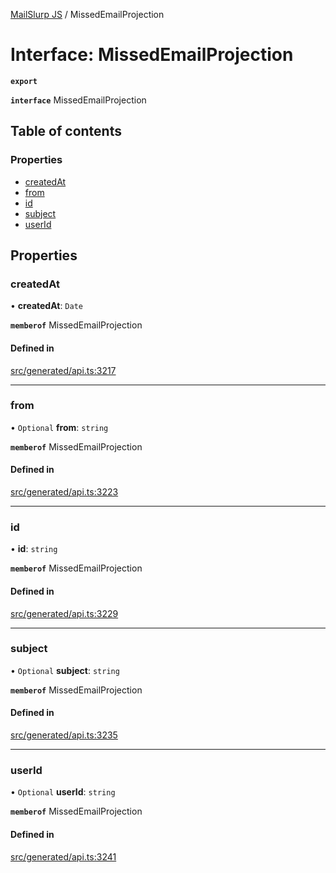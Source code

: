 [MailSlurp JS](../README.md) / MissedEmailProjection

# Interface: MissedEmailProjection

**`export`**

**`interface`** MissedEmailProjection

## Table of contents

### Properties

- [createdAt](MissedEmailProjection.md#createdat)
- [from](MissedEmailProjection.md#from)
- [id](MissedEmailProjection.md#id)
- [subject](MissedEmailProjection.md#subject)
- [userId](MissedEmailProjection.md#userid)

## Properties

### createdAt

• **createdAt**: `Date`

**`memberof`** MissedEmailProjection

#### Defined in

[src/generated/api.ts:3217](https://github.com/mailslurp/mailslurp-client/blob/75eefbf/src/generated/api.ts#L3217)

___

### from

• `Optional` **from**: `string`

**`memberof`** MissedEmailProjection

#### Defined in

[src/generated/api.ts:3223](https://github.com/mailslurp/mailslurp-client/blob/75eefbf/src/generated/api.ts#L3223)

___

### id

• **id**: `string`

**`memberof`** MissedEmailProjection

#### Defined in

[src/generated/api.ts:3229](https://github.com/mailslurp/mailslurp-client/blob/75eefbf/src/generated/api.ts#L3229)

___

### subject

• `Optional` **subject**: `string`

**`memberof`** MissedEmailProjection

#### Defined in

[src/generated/api.ts:3235](https://github.com/mailslurp/mailslurp-client/blob/75eefbf/src/generated/api.ts#L3235)

___

### userId

• `Optional` **userId**: `string`

**`memberof`** MissedEmailProjection

#### Defined in

[src/generated/api.ts:3241](https://github.com/mailslurp/mailslurp-client/blob/75eefbf/src/generated/api.ts#L3241)

